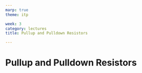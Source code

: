 ```yaml
---
marp: true
theme: itp

week: 3
category: lectures
title: Pullup and Pulldown Resistors

---
```


<!-- headingDivider: 2 -->

# Pullup and Pulldown Resistors

